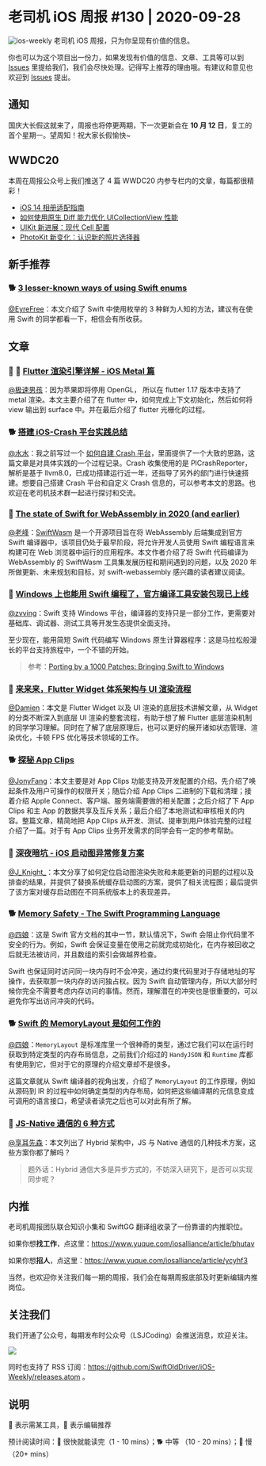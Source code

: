 # 老司机 iOS 周报 #130 | 2020-09-28

![ios-weekly](https://github.com/SwiftOldDriver/iOS-Weekly/blob/master/assets/ios-weekly.png?raw=true)
老司机 iOS 周报，只为你呈现有价值的信息。

你也可以为这个项目出一份力，如果发现有价值的信息、文章、工具等可以到 [Issues](https://github.com/SwiftOldDriver/iOS-Weekly/issues) 里提给我们，我们会尽快处理。记得写上推荐的理由哦。有建议和意见也欢迎到 [Issues](https://github.com/SwiftOldDriver/iOS-Weekly/issues) 提出。

## 通知

国庆大长假这就来了，周报也将停更两期，下一次更新会在 **10 月 12 日**，复工的首个星期一。望周知！祝大家长假愉快~

## WWDC20

本周在周报公众号上我们推送了 4 篇 WWDC20 内参专栏内的文章，每篇都很精彩！

- [iOS 14 相册适配指南](https://mp.weixin.qq.com/s/eGHi17N-XOsZB2Bh-tZZXA)
- [如何使用原生 Diff 能力优化 UICollectionView 性能](https://mp.weixin.qq.com/s/I-leJV9W2s2ntb1Lf4DGVA)
- [UIKit 新进展：现代 Cell 配置](https://mp.weixin.qq.com/s/GSvenyTmmeI7O4XFLoUMlA)
- [PhotoKit 新变化：认识新的照片选择器](https://mp.weixin.qq.com/s/YsfG8-eKwQHRlLdg41w7rQ)

## 新手推荐

### 🐕 [3 lesser-known ways of using Swift enums](https://sarunw.com/posts/lesser-known-ways-of-using-swift-enums/)

[@EyreFree](https://github.com/EyreFree)：本文介绍了 Swift 中使用枚举的 3 种鲜为人知的方法，建议有在使用 Swift 的同学都看一下，相信会有所收获。

## 文章

### 🌟 🐢 [Flutter 渲染引擎详解 - iOS Metal 篇](https://zhuanlan.zhihu.com/p/214099612)

[@极速男孩](https://github.com/ztlyyznf001)：因为苹果即将停用 OpenGL， 所以在 flutter 1.17 版本中支持了 metal 渲染。本文主要介绍了在 flutter 中，如何完成上下文初始化，然后如何将 view 输出到 surface 中。并在最后介绍了 flutter 光栅化的过程。

### 🐕 [搭建 iOS-Crash 平台实践总结](https://www.xuyanlan.com/2020/01/20/%E5%BF%AB%E9%80%9F%E6%90%AD%E5%BB%BA%E4%B8%80%E4%B8%AAcrash%E5%B9%B3%E5%8F%B0/#more)

[@水水](https://www.xuyanlan.com)：我之前写过一个 [如何自建 Crash 平台](https://www.xuyanlan.com/2019/02/20/iOS-crash-report/)，里面提供了一个大致的思路，这篇文章是对具体实践的一个过程记录。Crash 收集使用的是 PlCrashReporter，解析是基于 llvm8.0，已成功搭建运行近一年，还指导了另外的部门进行快速搭建。想要自己搭建 Crash 平台和自定义 Crash 信息的，可以参考本文的思路。也欢迎在老司机技术群一起进行探讨和交流。

### 🐢 [The state of Swift for WebAssembly in 2020 (and earlier)](https://desiatov.com/swift-webassembly-2020)

[@老峰](https://github.com/Gesantung)：[SwiftWasm](https://swiftwasm.org/) 是一个开源项目旨在将 WebAssembly 后端集成到官方 Swift 编译器中，该项目仍处于最早阶段，将允许开发人员使用 Swift 编程语言来构建可在 Web 浏览器中运行的应用程序。本文作者介绍了将 Swift 代码编译为 WebAssembly 的 SwiftWasm 工具集发展历程和期间遇到的问题，以及 2020 年所做更新、未来规划和目标，对 swift-webassembly 感兴趣的读者建议阅读。

### 🐎 [Windows 上也能用 Swift 编程了，官方编译工具安装包现已上线](https://mp.weixin.qq.com/s/088RdJNxa79t1Y9Q04A3Xw)

[@zvving](https://github.com/zvving)：Swift 支持 Windows 平台，编译器的支持只是一部分工作，更需要对基础库、调试器、测试工具等开发生态提供全面支持。

至少现在，能用简短 Swift 代码编写 Windows 原生计算器程序：这是马拉松般漫长的平台支持旅程中，一个不错的开始。

> 参考：[Porting by a 1000 Patches: Bringing Swift to Windows](https://www.youtube.com/watch?v=Zjlxa1NIfJc)

### 🐎 [来来来，Flutter Widget 体系架构与 UI 渲染流程](https://juejin.im/post/6874737011325059086#heading-0)

[@Damien](https://github.com/ZengyiMa)：本文是 Flutter Widget 以及 UI 渲染的底层技术讲解文章，从 Widget 的分类不断深入到底层 UI 渲染的整套流程，有助于想了解 Flutter 底层渲染机制的同学学习理解。同时在了解了底层原理后，也可以更好的展开诸如状态管理、渲染优化，卡顿 FPS 优化等技术领域的工作。

### 🐕 [探秘 App Clips](https://mp.weixin.qq.com/s/HtWQONDrOqPMR-MSqn2-eg)

[@JonyFang](https://github.com/JonyFang)：本文主要是对 App Clips 功能支持及开发配置的介绍。先介绍了唤起条件及用户可操作的权限开关；随后介绍 App Clips 二进制的下载和清理；接着介绍 Apple Connect、客户端、服务端需要做的相关配置；之后介绍了下 App Clips 和主 App 的数据共享及互斥关系；最后介绍了本地测试和审核相关的内容。整篇文章，精简地把 App Clips 从开发、测试、提审到用户体验完整的过程介绍了一篇。对于有 App Clips 业务开发需求的同学会有一定的参考帮助。

### 🐎 [深夜暗坑 - iOS 启动图异常修复方案](https://mp.weixin.qq.com/s/giXmBAC0ft-kRB3BloawzA)

[@J_Knight_](https://weibo.com/1929625262/profile?rightmod=1&wvr=6&mod=personinfo&is_all=1)：本文分享了如何定位启动图渲染失败和未能更新的问题的过程以及排查的结果，并提供了替换系统缓存启动图的方案，提供了相关流程图；最后提供了该方案对缓存启动图在不同系统版本上的表现差异。

### 🐕 [Memory Safety - The Swift Programming Language](https://docs.swift.org/swift-book/LanguageGuide/MemorySafety.html)

[@四娘](https://kemchenj.github.io)：这是 Swift 官方文档的其中一节，默认情况下，Swift 会阻止你代码里不安全的行为。例如，Swift 会保证变量在使用之前就完成初始化，在内存被回收之后就无法被访问，并且数组的索引会做越界检查。

Swift 也保证同时访问同一块内存时不会冲突，通过约束代码里对于存储地址的写操作，去获取那一块内存的访问独占权。因为 Swift 自动管理内存，所以大部分时候你完全不需要考虑内存访问的事情。然而，理解潜在的冲突也是很重要的，可以避免你写出访问冲突的代码。

### 🐕 [Swift 的 MemoryLayout 是如何工作的](https://ai-chan.top/hexo/2020/09/13/Swift-MemoryLayout/)

[@四娘](https://kemchenj.github.io)：`MemoryLayout` 是标准库里一个很神奇的类型，通过它我们可以在运行时获取到特定类型的内存布局信息，之前我们介绍过的 `HandyJSON` 和 `Runtime` 库都有使用到它，但对于它的原理的介绍文章却不是很多。

这篇文章就从 Swift 编译器的视角出发，介绍了 `MemoryLayout`  的工作原理，例如从源码到 IR 的过程中如何确定类型的内存布局，如何把这些编译期的元信息变成可调用的语言接口，希望读者读完之后也可以对此有所了解。

### 🐎 [JS-Native 通信的 6 种方式](https://mp.weixin.qq.com/s/_Xo6O3NoE1z9AIMJm_uSsA)

[@享耳先森](https://github.com/iblacksun)：本文列出了 Hybrid 架构中，JS 与 Native 通信的几种技术方案，这些方案你都了解吗？

> 题外话：Hybrid 通信大多是异步方式的，不妨深入研究下，是否可以实现同步呢？

## 内推

老司机周报团队联合知识小集和 SwiftGG 翻译组收录了一份靠谱的内推职位。

如果你想**找工作**，点这里：https://www.yuque.com/iosalliance/article/bhutav

如果你想**招人**，点这里：https://www.yuque.com/iosalliance/article/ycyhf3

当然，也欢迎你关注我们每一期的周报，我们会在每期周报底部及时更新编辑内推岗位。

## 关注我们

我们开通了公众号，每期发布时公众号（LSJCoding）会推送消息，欢迎关注。

![](https://github.com/SwiftOldDriver/iOS-Weekly/blob/master/assets/qrcode_for_wechat.jpg?raw=true)

同时也支持了 RSS 订阅：https://github.com/SwiftOldDriver/iOS-Weekly/releases.atom 。

## 说明

🚧 表示需某工具，🌟 表示编辑推荐

预计阅读时间：🐎 很快就能读完（1 - 10 mins）；🐕 中等 （10 - 20 mins）；🐢 慢（20+ mins）

